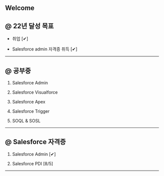 ## Welcome

@ 22년 달성 목표
----------------
- 취업 [✔]

- Salesforce admin 자격증 취득 [✔]

-------------------------------------------------------
@ 공부중
--------

1. Salesforce Admin

2. Salesforce Visualforce

3. Salesforce Apex

4. Salesforce Trigger

5. SOQL & SOSL
-------------------------------------------------------
@ Salesforce 자격증
---------------------

1. Salesforce Admin [✔]

2. Salesforce PDI [8/5]

-------------------------------------------------------
